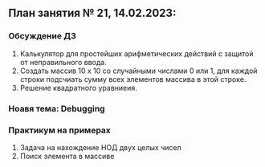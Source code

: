 ## План занятия № 21, 14.02.2023:

### Обсуждение ДЗ
1. Калькулятор для простейших арифметических действий с защитой от неправильного ввода.
2. Создать массив 10 х 10 со случайными числами 0 или 1, 
для каждой строки подсчиать сумму всех элементов массива в этой строке.
3. Решение квадратного уравниеия.

### Ноавя тема: Debugging

### Практикум на примерах
1. Задача на нахождение НОД двух целых чисел
2. Поиск элемента в массиве